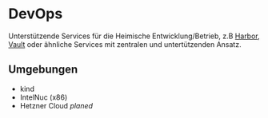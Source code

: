 <!-- vale off -->
# DevOps

Unterstützende Services für die Heimische Entwicklung/Betrieb, z.B [Harbor](https://goharbor.io/), [Vault](https://www.vaultproject.io/) oder ähnliche Services mit zentralen und untertützenden Ansatz.

## Umgebungen

* kind
* IntelNuc (x86)
* Hetzner Cloud *planed*

<!-- vale on -->
